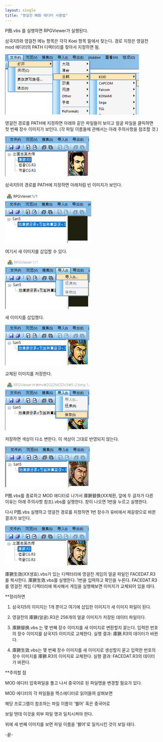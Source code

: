 ```yaml
---
layout: single
title: "영걸전 MOD 에디터 사용법"
---
```


P图.vbs 를 실행하면 RPGViewer가 실행된다.

삼국지5와 영걸전 메뉴 항목은 각각 Koei 항목 밑에서 찾는다.
경로 지정은 영걸전 mod 에디터의 PATH 디렉터리를 찾아서 지정하면 됨.

<img src="../images/2022-11-30-6.png"/>


영걸전 경로를 PATH에 지정하면 아래와 같은 파일들이 보이고
얼굴 파일을 클릭하면 첫 번째 장수 이미지가 보인다.
(각 파일 이름들에 관해서는 아래 주의사항을 참조할 것.)

<img src="../images/2022-11-30-7.png"/>

삼국지5의 경로를 PATH에 지정하면 아래처럼 빈 이미지가 보인다.

<img src="../images/2022-11-30-0.png"/>

여기서 새 이미지를 삽입할 수 있다.

<img src="../images/2022-11-30-2.png"/>

새 이미지를 삽입했다.

<img src="../images/2022-11-30-4.png"/>

교체된 이미지를 저장한다.

<img src="../images/2022-11-30-3.png"/>

저장하면 색상이 다소 변한다. 
이 색상이 그대로 반영되지 않는다.

<img src="../images/2022-11-30-5.png"/>


P图.vbs를 종료하고 MOD 에디터로 나가서
庫獗替换(XX체환, 앞에 두 글자가 다른 이유는 아래 주의사항 참조).vbs를 실행한다.
창이 나오면 1번을 누르고 실행한다.

다시 P图.vbs 실행하고 영걸전 경로를 지정하면 
1번 장수가 유비에서 제갈량으로 바뀐 결과가 보인다.

<img src="../images/2022-11-30-8.png"/>

庫獗生效(XX생효).vbs가 있는 디렉터리에 영걸전 게임의 얼굴 파일인 FACEDAT.R3를 복사한다.
庫獗生效.vbs를 실행한다. 1번을 입력하고 확인을 누른다.
FACEDAT.R3를 영걸전 게임 디렉터리에 복사해서 게임을
실행해보면 이미지가 교체되어 있을 테다.

**정리하면

1. 삼국지5의 이미지는 1개 뿐이고 여기에 삽입한 이미지가 
새 이미지 파일이 된다.

2. 영걸전의 庫獗(얼굴).R3은 
256개의 얼굴 이미지가 저장된 데이터 파일이다.

3. 庫獗替换.vbs 는 몇 번째 장수 이미지를 새 이미지로 변환할지 묻는다. 
입력한 번호의 장수 이미지를 삼국지5 이미지로 교체한다. 
실행 결과: 庫獗.R3의 데이터가 바뀐다.

4. 庫獗生效.vbs는 몇 번째 장수 이미지를 새 이미지로 생성할지 묻고 
입력한 번호의 장수 이미지를 庫獗.R3의 이미지로 교체한다.
실행 결과: FACEDAT.R3의 데이터가 바뀐다.

**주의할 점

MOD 에디터 압축파일을 풀고 나서 중국어로 된 파일명을 변경할 필요가 있다.

MOD 에디터의 각 파일들을 헥스에디터로 읽어들여 살펴보면

해당 프로그램이 참조하는 파일 이름이 '뷀어' 혹은 중국어로

보일 텐데 이것을 외부 파일 명과 일치시켜야 한다. 

위에 세 번째 이미지를 보면 파일 이름을 '뷁어'로 일치시킨 것이 보일 테다.

 -끝-
